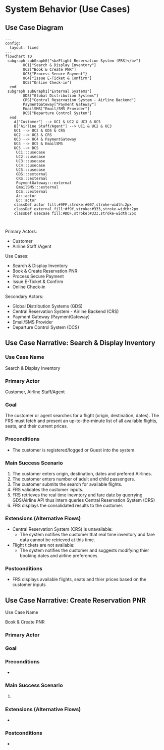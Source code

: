 # System Behavior (Use Cases)

## Use Case Diagram

```mermaid
---
config:
  layout: fixed
---
flowchart TD
 subgraph subGraph0["<b>Flight Reservation System (FRS)</b>"]
        UC1["Search & Display Inventory"]
        UC2["Book & Create PNR"]
        UC3{"Process Secure Payment"}
        UC4["Issue E-Ticket & Confirm"]
        UC5["Online Check-in"]
  end
 subgraph subGraph1["External Systems"]
        GDS["Global Distribution Systems"]
        CRS["Central Reservation System - Airline Backend"]
        PaymentGateway["Payment Gateway"]
        EmailSMS["Email/SMS Provider"]
        DCS["Departure Control System"]
  end
    A["Customer"] --> UC1 & UC2 & UC3 & UC5
    B["Airline Staff/Agent"] --> UC1 & UC2 & UC3
    UC1 --> UC2 & GDS & CRS
    UC2 --> UC3 & CRS
    UC3 --> UC4 & PaymentGateway
    UC4 --> UC5 & EmailSMS
    UC5 --> DCS
     UC1:::usecase
     UC2:::usecase
     UC3:::usecase
     UC4:::usecase
     UC5:::usecase
     GDS:::external
     CRS:::external
     PaymentGateway:::external
     EmailSMS:::external
     DCS:::external
     A:::actor
     B:::actor
    classDef actor fill:#9FF,stroke:#007,stroke-width:2px
    classDef external fill:#f9f,stroke:#333,stroke-width:2px
    classDef usecase fill:#DDF,stroke:#333,stroke-width:2px



```

Primary Actors:

- Customer
- Airline Staff /Agent

Use Cases:

- Search & Display Inventory
- Book & Create Reservation PNR
- Process Secure Payment
- Issue E-Ticket & Confirm
- Online Check-in

Secondary Actors:

- Global Distribution Systems (GDS)
- Central Reservation System - Airline Backend (CRS)
- Payment Gateway (PaymentGateway)
- Email/SMS Provider
- Departure Control System (DCS)

## Use Case Narrative: Search & Display Inventory

### Use Case Name

Search & Display Inventory

### Primary Actor

Customer, Airline Staff/Agent

### Goal

The customer or agent searches for a flight (origin, destination, dates). The FRS must fetch and present an up-to-the-minute list of all available flights, seats, and their current prices.

### Preconditions

- The customer is registered/logged or Guest into the system.

### Main Success Scenario

1. The customer enters origin, destination, dates and prefered Airlines.
2. The customer enters number of adult and child passengers.
3. The customer submits the search for available flights.
4. FRS validates the customer inputs.
5. FRS retrieves the real time inevntory and fare date by querrying GDS/Airline API thus intern queries  Central Reservation System (CRS)
6. FRS displays the consolidated results to the customer.

### Extensions (Alternative Flows)

- Central Reservation System (CRS) is unavailable:
  - The system notifies the customer that real time inventory and fare data cannot be retrieved at this time.
- Flight tickets are not available:
  - The system notifies the customer and suggests modifying thier booking dates and airline preferences.

### Postconditions

- FRS displays available flights, seats and thier prices based on the customer inputs
  
  

## Use Case Narrative: Create Reservation PNR

Use Case Name

Book & Create PNR

### Primary Actor



### Goal



### Preconditions

- 

### Main Success Scenario

1. 

### Extensions (Alternative Flows)

- 

### Postconditions

- 
